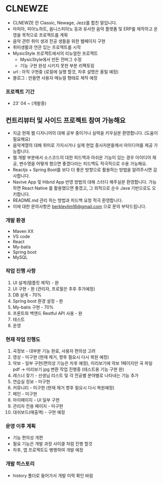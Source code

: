 # CLNEWZE
- CLNEWZE 란 Classic, Newage, Jezz를 합친 말입니다.
- 마피아, 피아노하트, 옴니스피아노 등과 유사한 음악 플랫폼 및 ERP를 제작하고 운영을 목적으로 프로젝트를 계획
- 음악 관련 취미 생과 전공 생들을 위한 웹페이지 구현 
- 취미생활과 연관 있는 프로젝트를 시작
- MysicStyle 프로젝트에서의 리뉴얼한 프로젝트
  - MysicStyle에서 만든 잔버그 수정
  - 기능 구현 완성 시키지 못한 부분 리팩토링
- url : 아직 구현중 (로컬에 실행 할것, 차후 설명은 올릴 예정)
- 블로그 : 만들면 사용자 메뉴얼 형태로 제작 예정

### 프로젝트 기간
- 23' 04 ~ (개발중)

## 컨트리뷰터 및 사이드 프로젝트 참여 가능해요
- 지금 현재 웹 디자니어의 대해 공부 중이거나 실력을 키우실분 환영합니다. (도움이 필요해요)
- 음악계열의 대해 취미로 가지시거나 실제 현업 종사자분들께서 아이디어를 제공 가능합니다.
- 웹 개발 부분에서 소스코드의 대한 피드백과 아쉬운 기능이 있는 경우 아이디어 제공, 변수명을 어떻게 했으면 좋겠다라는 피드백도 적극적으로 수용 가능해요.
- Reactjs + Spring Boot를 보다 더 좋은 방향으로 활용하는 방법을 알려주시면 감사합니다.
- Navive App 및 Hibrid App 반영 방법의 대해 스터디 해주실분 환영합니다. 가능하면 React Native 를 활용했으면 좋겠고, 그 외적으로 순수 Java 기반으로도 오키합니다.
- README.md 관리 하는 방법과 피드백 요청 적극 환영합니다.
- 이에 대한 문의사항은 berkleylim16@gmail.com 으로 문의 부탁드립니다.

### 개발 환경
- Maven XX
- VS code
- React
- My-batis
- Spring boot
- MySQL


### 작업 진행 사항
1) UI 설계(템플릿 제작) - 완
2) UI 구현 - 완 (관리자, 프로필은 추후 추가예정)
3) DB 설계 - 70%
4) Spring boot 환경 설정 - 완
5) My-batis 구현 - 70% 
6) 프론트와 백엔드 Restful API 사용 - 완
7) 테스트 
8) 운영


### 현재 작업 진행도
1) 곡정보 - 대부분 기능 완료, 사용자 편의성 고려
2) 영상 - 미구현 (현재 제거, 향후 필요시 다시 복원 예정)
3) 악보 - 일부 구현(편의성 기능은 차후 예정), 미리보기에 악보 1페이지만 곡 파일 pdf -> 미리보기 jpg 변환 작업 진행중 (테스트용 기능 구현 완)
4) 레스너 찾기 - 선생님 리스트 및 각 전공별 분야별로 나타내는 기능 추가
5) 연습실 정보 - 미구현
6) 커뮤니티 - 미구현 (현재 제거 향후 필요시 다시 복원예정)
7) 메인 - 미구현
8) 마이페이지 - UI 일부 구현
9) 관리자 전용 페이지 - 미구현
10) 대쉬보드(매출액) - 구현 예정

### 운영 이후 계획
- 기능 편의성 개편
- 필요 기능은 개발 과정 사이클 처럼 진행 할것
- 차후, 앱 프로젝트도 병행하여 개발 예정


### 개발 히스토리
- history 폴더로 들어가서 개발 이력 확인 바람
